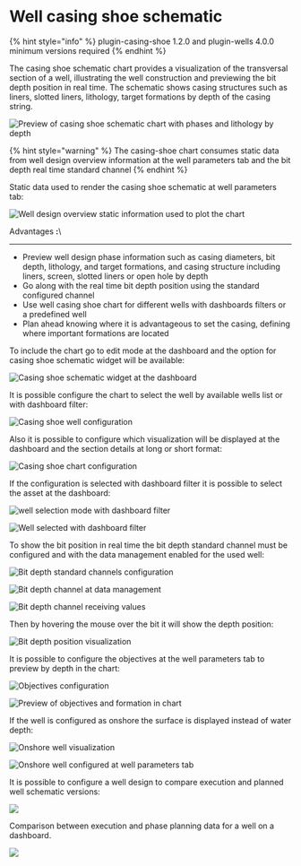# Well casing shoe schematic

{% hint style="info" %}
plugin-casing-shoe 1.2.0 and plugin-wells 4.0.0 minimum versions required
{% endhint %}

The casing shoe schematic chart provides a visualization of the transversal section of a well, illustrating the well construction and previewing the bit depth position in real time. The schematic shows casing structures such as liners, slotted liners, lithology, target formations by depth of the casing string.

![Preview of casing shoe schematic chart with phases and lithology by depth](<../.gitbook/assets/image (354).png>)

{% hint style="warning" %}
The casing-shoe chart consumes static data from well design overview information at the well parameters tab and the bit depth real time standard channel
{% endhint %}

Static data used to render the casing shoe schematic at well parameters tab:

![Well design overview static information used to plot the chart](<../.gitbook/assets/image (17).png>)

Advantages **:**\\

***

* Preview well design phase information such as casing diameters, bit depth, lithology, and target formations, and casing structure including liners, screen, slotted liners or open hole by depth
* Go along with the real time bit depth position using the standard configured channel
* Use well casing shoe chart for different wells with dashboards filters or a predefined well
* Plan ahead knowing where it is advantageous to set the casing, defining where important formations are located

To include the chart go to edit mode at the dashboard and the option for casing shoe schematic widget will be available:

![Casing shoe schematic widget at the dashboard](<../.gitbook/assets/image (228).png>)

It is possible configure the chart to select the well by available wells list or with dashboard filter:

![Casing shoe well configuration](<../.gitbook/assets/image (58).png>)

Also it is possible to configure which visualization will be displayed at the dashboard and the section details at long or short format:

![Casing shoe chart configuration](<../.gitbook/assets/image (212).png>)

If the configuration is selected with dashboard filter it is possible to select the asset at the dashboard:

![well selection mode with dashboard filter](<../.gitbook/assets/image (475).png>)

![Well selected with dashboard filter](<../.gitbook/assets/image (398).png>)

To show the bit position in real time the bit depth standard channel must be configured and with the data management enabled for the used well:

![Bit depth standard channels configuration](<../.gitbook/assets/image (113).png>)

![Bit depth channel at data management](<../.gitbook/assets/image (424).png>)

![Bit depth channel receiving values](<../.gitbook/assets/image (519).png>)

Then by hovering the mouse over the bit it will show the depth position:

![Bit depth position visualization](<../.gitbook/assets/image (464).png>)

It is possible to configure the objectives at the well parameters tab to preview by depth in the chart:

![Objectives configuration](<../.gitbook/assets/image (56).png>)

![Preview of objectives and formation in chart](<../.gitbook/assets/image (308).png>)

If the well is configured as onshore the surface is displayed instead of water depth:

![Onshore well visualization](<../.gitbook/assets/image (506).png>)

![Onshore well configured at well parameters tab](<../.gitbook/assets/image (231).png>)

It is possible to configure a well design to compare execution and planned well schematic versions:

![](https://lh5.googleusercontent.com/7JiFe-oPJREmDfLqVy6Xxj9dp2VXb2Cdr7diFAV4MZZh\_gZgSG0bitH4cwQ\_-q9pC326Cfb4Mi\_5\_AaziHOIdTK4v3PxVSjudutZaCkFk4P1eAvOReccFvGnVGxwydLX73u87fe\_a7\_D1raDyA)

Comparison between execution and phase planning data for a well on a dashboard.

![](https://lh6.googleusercontent.com/GqW0AKuVAdfBNdTdvXD6KTM4rJW8pgO-XM0TH9IGEdeiARuylncmNOVzuG026fOdt5\_Y3MTk6YIFQ9atvlEeWwdrSMfV53l3nzgrPtSUoa3Qb\_4Idt9z4S43fEGOaSIV1K71WbN8hWD6YubHKQ)
